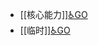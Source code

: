 - [[核心能力]][♿GO](https://github.com/FourteenD/Note/blob/main/工作/核心能力.md)
- [[临时]][♿GO](https://github.com/FourteenD/Note/blob/main/工作/临时.md)
